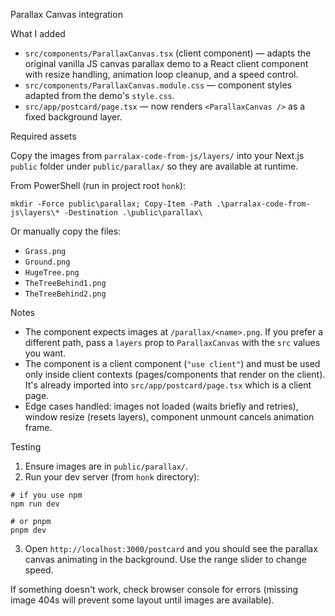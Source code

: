Parallax Canvas integration

What I added

- `src/components/ParallaxCanvas.tsx` (client component) — adapts the original vanilla JS canvas parallax demo to a React client component with resize handling, animation loop cleanup, and a speed control.
- `src/components/ParallaxCanvas.module.css` — component styles adapted from the demo's `style.css`.
- `src/app/postcard/page.tsx` — now renders `<ParallaxCanvas />` as a fixed background layer.

Required assets

Copy the images from `parralax-code-from-js/layers/` into your Next.js `public` folder under `public/parallax/` so they are available at runtime.

From PowerShell (run in project root `honk`):

```
mkdir -Force public\parallax; Copy-Item -Path .\parralax-code-from-js\layers\* -Destination .\public\parallax\
```

Or manually copy the files:
- `Grass.png`
- `Ground.png`
- `HugeTree.png`
- `TheTreeBehind1.png`
- `TheTreeBehind2.png`

Notes

- The component expects images at `/parallax/<name>.png`. If you prefer a different path, pass a `layers` prop to `ParallaxCanvas` with the `src` values you want.
- The component is a client component (`"use client"`) and must be used only inside client contexts (pages/components that render on the client). It's already imported into `src/app/postcard/page.tsx` which is a client page.
- Edge cases handled: images not loaded (waits briefly and retries), window resize (resets layers), component unmount cancels animation frame.

Testing

1. Ensure images are in `public/parallax/`.
2. Run your dev server (from `honk` directory):

```
# if you use npm
npm run dev

# or pnpm
pnpm dev
```

3. Open `http://localhost:3000/postcard` and you should see the parallax canvas animating in the background. Use the range slider to change speed.

If something doesn't work, check browser console for errors (missing image 404s will prevent some layout until images are available).